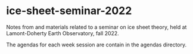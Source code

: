 # ice-sheet-seminar-2022
Notes from and materials related to a seminar on ice sheet theory, held at Lamont-Doherty Earth Observatory, fall 2022.

The agendas for each week session are contain in the agendas directory.




